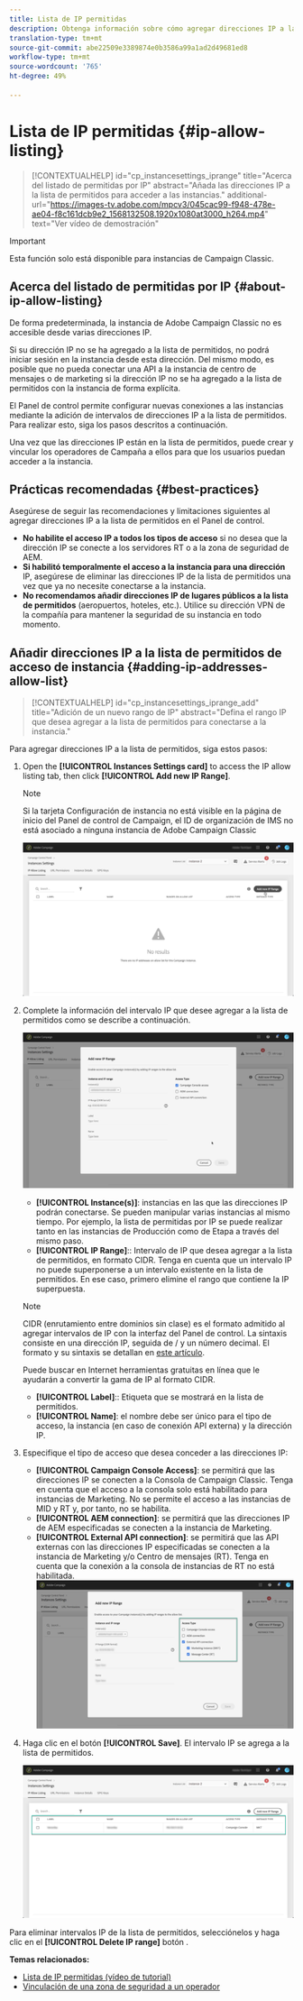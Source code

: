```yaml
---
title: Lista de IP permitidas
description: Obtenga información sobre cómo agregar direcciones IP a la lista de permitidos en el Panel de control para obtener acceso a instancias
translation-type: tm+mt
source-git-commit: abe22509e3389874e0b3586a99a1ad2d49681ed8
workflow-type: tm+mt
source-wordcount: '765'
ht-degree: 49%

---
```



# Lista de IP permitidas {#ip-allow-listing}

>[!CONTEXTUALHELP]
>id="cp_instancesettings_iprange"
>title="Acerca del listado de permitidas por IP"
>abstract="Añada las direcciones IP a la lista de permitidos para acceder a las instancias."
>additional-url="https://images-tv.adobe.com/mpcv3/045cac99-f948-478e-ae04-f8c161dcb9e2_1568132508.1920x1080at3000_h264.mp4" text="Ver vídeo de demostración"

>[!IMPORTANT]
>
>Esta función solo está disponible para instancias de Campaign Classic.

## Acerca del listado de permitidas por IP {#about-ip-allow-listing}

De forma predeterminada, la instancia de Adobe Campaign Classic no es accesible desde varias direcciones IP.

Si su dirección IP no se ha agregado a la lista de permitidos, no podrá iniciar sesión en la instancia desde esta dirección. Del mismo modo, es posible que no pueda conectar una API a la instancia de centro de mensajes o de marketing si la dirección IP no se ha agregado a la lista de permitidos con la instancia de forma explícita.

El Panel de control permite configurar nuevas conexiones a las instancias mediante la adición de intervalos de direcciones IP a la lista de permitidos. Para realizar esto, siga los pasos descritos a continuación.

Una vez que las direcciones IP están en la lista de permitidos, puede crear y vincular los operadores de Campaña a ellos para que los usuarios puedan acceder a la instancia.

## Prácticas recomendadas {#best-practices}

Asegúrese de seguir las recomendaciones y limitaciones siguientes al agregar direcciones IP a la lista de permitidos en el Panel de control.

* **No habilite el acceso IP a todos los tipos de acceso** si no desea que la dirección IP se conecte a los servidores RT o a la zona de seguridad de AEM.
* **Si habilitó temporalmente el acceso a la instancia para una dirección** IP, asegúrese de eliminar las direcciones IP de la lista de permitidos una vez que ya no necesite conectarse a la instancia.
* **No recomendamos añadir direcciones IP de lugares públicos a la lista de permitidos** (aeropuertos, hoteles, etc.). Utilice su dirección VPN de la compañía para mantener la seguridad de su instancia en todo momento.

## Añadir direcciones IP a la lista de permitidos de acceso de instancia {#adding-ip-addresses-allow-list}

>[!CONTEXTUALHELP]
>id="cp_instancesettings_iprange_add"
>title="Adición de un nuevo rango de IP"
>abstract="Defina el rango IP que desea agregar a la lista de permitidos para conectarse a la instancia."

Para agregar direcciones IP a la lista de permitidos, siga estos pasos:

1. Open the **[!UICONTROL Instances Settings card]** to access the IP allow listing tab, then click **[!UICONTROL Add new IP Range]**.

   >[!NOTE]
   >
   >Si la tarjeta Configuración de instancia no está visible en la página de inicio del Panel de control de Campaign, el ID de organización de IMS no está asociado a ninguna instancia de Adobe Campaign Classic

   ![](assets/ip_whitelist_list1.png)

1. Complete la información del intervalo IP que desee agregar a la lista de permitidos como se describe a continuación.

   ![](assets/ip_whitelist_add1.png)

   * **[!UICONTROL Instance(s)]**: instancias en las que las direcciones IP podrán conectarse. Se pueden manipular varias instancias al mismo tiempo. Por ejemplo, la lista de permitidas por IP se puede realizar tanto en las instancias de Producción como de Etapa a través del mismo paso.
   * **[!UICONTROL IP Range]**:: Intervalo de IP que desea agregar a la lista de permitidos, en formato CIDR. Tenga en cuenta que un intervalo IP no puede superponerse a un intervalo existente en la lista de permitidos. En ese caso, primero elimine el rango que contiene la IP superpuesta.
   >[!NOTE]
   >
   >CIDR (enrutamiento entre dominios sin clase) es el formato admitido al agregar intervalos de IP con la interfaz del Panel de control. La sintaxis consiste en una dirección IP, seguida de / y un número decimal. El formato y su sintaxis se detallan en [este artículo](https://whatismyipaddress.com/cidr).
   >
   >Puede buscar en Internet herramientas gratuitas en línea que le ayudarán a convertir la gama de IP al formato CIDR.

   * **[!UICONTROL Label]**:: Etiqueta que se mostrará en la lista de permitidos.
   * **[!UICONTROL Name]**: el nombre debe ser único para el tipo de acceso, la instancia (en caso de conexión API externa) y la dirección IP.


1. Especifique el tipo de acceso que desea conceder a las direcciones IP:

   * **[!UICONTROL Campaign Console Access]**: se permitirá que las direcciones IP se conecten a la Consola de Campaign Classic. Tenga en cuenta que el acceso a la consola solo está habilitado para instancias de Marketing. No se permite el acceso a las instancias de MID y RT y, por tanto, no se habilita.
   * **[!UICONTROL AEM connection]**: se permitirá que las direcciones IP de AEM especificadas se conecten a la instancia de Marketing.
   * **[!UICONTROL External API connection]**: se permitirá que las API externas con las direcciones IP especificadas se conecten a la instancia de Marketing y/o Centro de mensajes (RT). Tenga en cuenta que la conexión a la consola de instancias de RT no está habilitada.
   ![](assets/ip_whitelist_acesstype.png)

1. Haga clic en el botón **[!UICONTROL Save]**. El intervalo IP se agrega a la lista de permitidos.

   ![](assets/ip_whitelist_added.png)

Para eliminar intervalos IP de la lista de permitidos, selecciónelos y haga clic en el **[!UICONTROL Delete IP range]** botón .

**Temas relacionados:**
* [Lista de IP permitidas (vídeo de tutorial)](https://docs.adobe.com/content/help/en/campaign-learn/campaign-classic-tutorials/administrating/control-panel-acc/ip-allow-listing.html)
* [Vinculación de una zona de seguridad a un operador](https://docs.campaign.adobe.com/doc/AC/en/INS_Additional_configurations_Configuring_Campaign_server.html#Linking_a_security_zone_to_an_operator)
